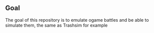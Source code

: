 ## Goal

The goal of this repository is to emulate ogame battles and be able to simulate them, the same as Trashsim for example
